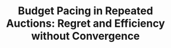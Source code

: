---
title: "Budget Pacing in Repeated Auctions: Regret and Efficiency without Convergence"
authors: 'Jason Gaitonde, Yingkai Li, Bar Light, Brendan Lucier, Aleksandrs Slivkins'
type: '1' #1:conference; 2:journal; 3:both
year: '2023'
conference: 'Innovations in Theoretical Computer Science'
acronym: 'ITCS'
link: 'https://arxiv.org/abs/2205.08674'
video: 'https://www.youtube.com/watch?v=TxxWcU1to70&ab_channel=SimonsInstitute'
---